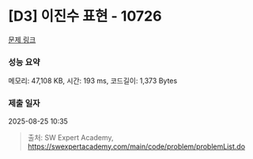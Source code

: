 # [D3] 이진수 표현 - 10726 

[문제 링크](https://swexpertacademy.com/main/code/problem/problemDetail.do?contestProbId=AXRSXf_a9qsDFAXS) 

### 성능 요약

메모리: 47,108 KB, 시간: 193 ms, 코드길이: 1,373 Bytes

### 제출 일자

2025-08-25 10:35



> 출처: SW Expert Academy, https://swexpertacademy.com/main/code/problem/problemList.do